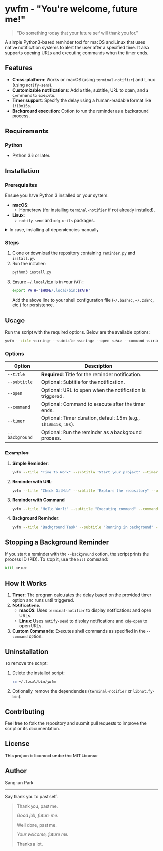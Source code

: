 # ywfm - "You're welcome, future me!"

> "Do something today that your future self will thank you for."

A simple Python3-based reminder tool for macOS and Linux that uses native notification systems to alert the user after a specified time. It also supports opening URLs and executing commands when the timer ends.

## Features

- **Cross-platform**: Works on macOS (using `terminal-notifier`) and Linux (using `notify-send`).
- **Customizable notifications**: Add a title, subtitle, URL to open, and a command to execute.
- **Timer support**: Specify the delay using a human-readable format like `1h10m15s`.
- **Background execution**: Option to run the reminder as a background process.

## Requirements

### Python

- Python 3.6 or later.

## Installation

### Prerequisites

Ensure you have Python 3 installed on your system.

- **macOS**:
  - Homebrew (for installing `terminal-notifier` if not already installed).
- **Linux**:
  - `notify-send` and `xdg-utils` packages.

<details>
  <summary>In case, installing all dependencies manually</summary>
    
### macOS

- [`terminal-notifier`](https://github.com/julienXX/terminal-notifier): Install via Homebrew:
  ```bash
  brew install terminal-notifier
  ```

### Linux

- `notify-send`: Install via your package manager:
  ```bash
  sudo apt install libnotify-bin  # For Ubuntu/Debian
  ```
- `xdg-utils`: For opening URLs:
  ```bash
  sudo apt install xdg-utils  # For Ubuntu/Debian
  ```
  </details>

### Steps

1. Clone or download the repository containing `reminder.py` and `install.py`.
2. Run the installer:
   ```bash
   python3 install.py
   ```
3. Ensure `~/.local/bin` is in your `PATH`:
   ```bash
   export PATH="$HOME/.local/bin:$PATH"
   ```
   Add the above line to your shell configuration file (`~/.bashrc`, `~/.zshrc`, etc.) for persistence.

## Usage

Run the script with the required options. Below are the available options:

```bash
ywfm --title <string> --subtitle <string> --open <URL> --command <string> --timer <string> [--background]
```

### Options

| Option         | Description                                                      |
| -------------- | ---------------------------------------------------------------- |
| `--title`      | **Required**: Title for the reminder notification.               |
| `--subtitle`   | Optional: Subtitle for the notification.                         |
| `--open`       | Optional: URL to open when the notification is triggered.        |
| `--command`    | Optional: Command to execute after the timer ends.               |
| `--timer`      | Optional: Timer duration, default 15m (e.g., `1h10m15s`, `10s`). |
| `--background` | Optional: Run the reminder as a background process.              |

### Examples

1. **Simple Reminder**:

   ```bash
   ywfm --title "Time to Work" --subtitle "Start your project" --timer 30m
   ```

2. **Reminder with URL**:

   ```bash
   ywfm --title "Check GitHub" --subtitle "Explore the repository" --open "https://github.com" --timer 10s
   ```

3. **Reminder with Command**:

   ```bash
   ywfm --title "Hello World" --subtitle "Executing command" --command 'echo "Hello, World!"' --timer 1m
   ```

4. **Background Reminder**:

   ```bash
   ywfm --title "Background Task" --subtitle "Running in background" --timer 2h --background
   ```

## Stopping a Background Reminder

If you start a reminder with the `--background` option, the script prints the process ID (PID). To stop it, use the `kill` command:

```bash
kill <PID>
```

## How It Works

1. **Timer**: The program calculates the delay based on the provided timer option and runs until triggered.
2. **Notifications**:
   - **macOS**: Uses `terminal-notifier` to display notifications and open URLs.
   - **Linux**: Uses `notify-send` to display notifications and `xdg-open` to open URLs.
3. **Custom Commands**: Executes shell commands as specified in the `--command` option.

## Uninstallation

To remove the script:

1. Delete the installed script:

   ```bash
   rm ~/.local/bin/ywfm
   ```

2. Optionally, remove the dependencies (`terminal-notifier` or `libnotify-bin`).

## Contributing

Feel free to fork the repository and submit pull requests to improve the script or its documentation.

## License

This project is licensed under the MIT License.

## Author

Sanghun Park

---

Say thank you to past self.

> Thank you, past me.
>
> _Good job, future me._
>
> Well done, past me.
>
> _Your welcome, future me._
>
> Thanks a lot.
